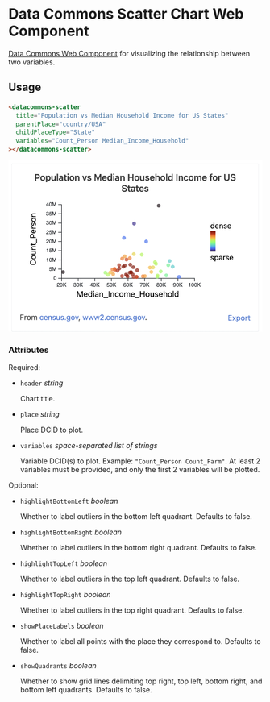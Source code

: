# Data Commons Scatter Chart Web Component

[Data Commons Web Component](../../README.md) for visualizing the relationship
between two variables.

## Usage

```html
<datacommons-scatter
  title="Population vs Median Household Income for US States"
  parentPlace="country/USA"
  childPlaceType="State"
  variables="Count_Person Median_Income_Household"
></datacommons-scatter>
```

<img src="../assets/scatter.png" width="620"/>

### Attributes

Required:

- `header` _string_

  Chart title.

- `place` _string_

  Place DCID to plot.

- `variables` _space-separated list of strings_

  Variable DCID(s) to plot. Example: `"Count_Person Count_Farm"`. At least 2
  variables must be provided, and only the first 2 variables will be plotted.

Optional:

- `highlightBottomLeft` _boolean_

  Whether to label outliers in the bottom left quadrant. Defaults to false.

- `highlightBottomRight` _boolean_

  Whether to label outliers in the bottom right quadrant. Defaults to false.

- `highlightTopLeft` _boolean_

  Whether to label outliers in the top left quadrant. Defaults to false.

- `highlightTopRight` _boolean_
  
  Whether to label outliers in the top right quadrant. Defaults to false.
  
- `showPlaceLabels` _boolean_

  Whether to label all points with the place they correspond to.
  Defaults to false.

- `showQuadrants` _boolean_

  Whether to show grid lines delimiting top right, top left, bottom right, and
  bottom left quadrants. Defaults to false.
